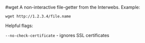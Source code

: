 #wget
A non-interactive file-getter from the Interwebs.  Example:

    wget http://1.2.3.4/file.name

Helpful flags:

`--no-check-certificate` - ignores SSL certificates
